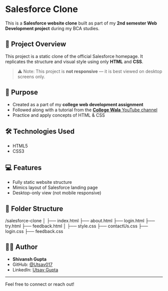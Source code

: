 # Salesforce Clone 

This is a **Salesforce website clone** built as part of my **2nd semester Web Development project** during my BCA studies. 

## 📌 Project Overview 
This project is a static clone of the official Salesforce homepage. It replicates the structure and visual style using only **HTML** and **CSS**. 

> ⚠️ Note: This project is **not responsive** — it is best viewed on desktop screens only.

## 🎯 Purpose 

- Created as a part of my **college web development assignment**
- Followed along with a tutorial from the [**College Wala** YouTube channel](https://www.youtube.com/@CollegeWallahbyPW)
- Practice and apply concepts of HTML & CSS
  
## 🛠️ Technologies Used

- HTML5
- CSS3
  
## 💻 Features 
- Fully static website structure
- Mimics layout of Salesforce landing page
- Desktop-only view (not mobile responsive)
  
## 📁 Folder Structure 

/salesforce-clone │ ├── index.html ├── about.html ├── login.html ├── try.html ├── feedback.html │ ├── style.css ├── contactUs.css ├── login.css ├── feedback.css

## 🙋‍♂️ Author 
- **Shivansh Gupta**
- GitHub: [@Utsav017](https://github.com/Utsav017)
- LinkedIn: [Utsav Gupta](https://www.linkedin.com/in/shivansh-gupta017)

---

Feel free to connect or reach out!

